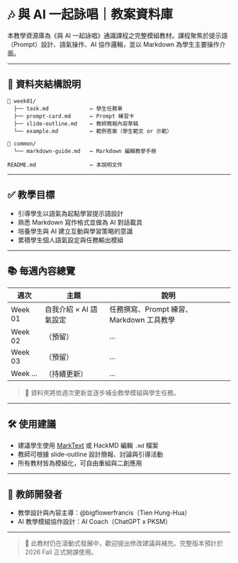 
# 🎶 與 AI 一起詠唱｜教案資料庫

本教學資源庫為《與 AI 一起詠唱》通識課程之完整模組教材。課程聚焦於提示語（Prompt）設計、語氣操作、AI 協作邏輯，並以 Markdown 為學生主要操作介面。

---

## 📂 資料夾結構說明

```plaintext
📁 week01/
  ├── task.md             ← 學生任務單
  ├── prompt-card.md      ← Prompt 練習卡
  ├── slide-outline.md    ← 教師簡報內容草稿
  └── example.md          ← 範例答案（學生範文 or 示範）

📁 common/
  └── markdown-guide.md   ← Markdown 編輯教學手冊

README.md                 ← 本說明文件
```

---

## ✅ 教學目標

- 引導學生以語氣為起點學習提示語設計
- 熟悉 Markdown 寫作格式並做為 AI 對話載具
- 培養學生與 AI 建立互動與學習策略的意識
- 累積學生個人語氣設定與任務輸出模組

---

## 📚 每週內容總覽

| 週次 | 主題 | 說明 |
|------|------|------|
| Week 01 | 自我介紹 × AI 語氣設定 | 任務撰寫、Prompt 練習、Markdown 工具教學 |
| Week 02 | （預留） | ... |
| Week 03 | （預留） | ... |
| Week ... | （持續更新） | ... |

> 📌 資料夾將依週次更新並逐步補全教學模組與學生任務。

---

## 🛠 使用建議

- 建議學生使用 [MarkText](https://marktext.app) 或 HackMD 編輯 `.md` 檔案
- 教師可根據 slide-outline 設計簡報、討論與引導活動
- 所有教材皆為模組化，可自由重組與二創應用

---

## 🧩 教師開發者

- 教學設計與內容主導：@bigflowerfrancis（Tien Hung-Hua）
- AI 教學模組協作設計：AI Coach（ChatGPT x PKSM）

---

> 🔁 此教材仍在滾動式發展中，歡迎提出修改建議與補充。完整版本預計於 2026 Fall 正式開課使用。
